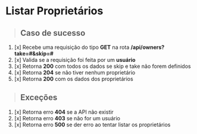 # Listar Proprietários

> ## Caso de sucesso

1. [x] Recebe uma requisição do tipo **GET** na rota **/api/owners?take=#&skip=#**
2. [x] Valida se a requisição foi feita por um **usuário**
3. [x] Retorna **200** com todos os dados se skip e take não forem definidos
4. [x] Retorna **204** se não tiver nenhum proprietário
5. [x] Retorna **200** com os dados dos proprietários

> ## Exceções

1. [x] Retorna erro **404** se a API não existir
2. [x] Retorna erro **403** se não for um usuário
3. [x] Retorna erro **500** se der erro ao tentar listar os proprietários
